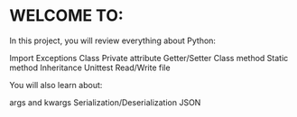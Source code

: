 # WELCOME TO:
In this project, you will review everything about Python:

Import
Exceptions
Class
Private attribute
Getter/Setter
Class method
Static method
Inheritance
Unittest
Read/Write file

You will also learn about:

args and kwargs
Serialization/Deserialization
JSON